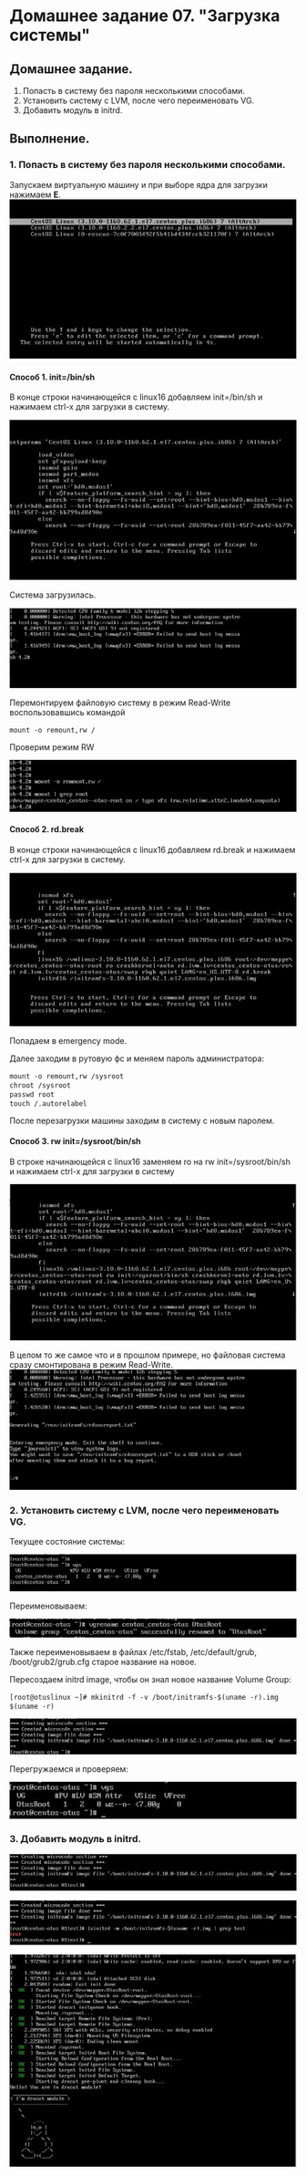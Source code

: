 # Домашнее задание 07. "Загрузка системы"

## Домашнее задание.

1. Попасть в систему без пароля несколькими способами.
2. Установить систему с LVM, после чего переименовать VG.
3. Добавить модуль в initrd.

## Выполнение.

### 1. Попасть в систему без пароля несколькими способами.

Запускаем виртуальную машину и при выборе ядра для загрузки нажимаем **Е**.
![](1-0.JPG)

#### Способ 1. init=/bin/sh
В конце строки начинающейся с linux16 добавляем init=/bin/sh и нажимаем сtrl-x для загрузки в систему.

![](1-1.JPG)

Система загрузилась.

![](1-2.JPG)

Перемонтируем файловую систему в режим Read-Write воспользовавшись командой 
```
mount -o remount,rw /
```
Проверим режим RW 

![](1-3.JPG)

#### Способ 2. rd.break
В конце строки начинающейся с linux16 добавляем rd.break и нажимаем сtrl-x для загрузки в систему.

![](1-4.JPG)

Попадаем в emergency mode.

Далее заходим в рутовую фс и меняем пароль администратора:
```
mount -o remount,rw /sysroot
chroot /sysroot
passwd root
touch /.autorelabel
```

После перезагрузки машины заходим в систему с новым паролем.

#### Способ 3. rw init=/sysroot/bin/sh
В строке начинающейся с linux16 заменяем ro на rw init=/sysroot/bin/sh и нажимаем сtrl-x для загрузки в систему

![](1-5.JPG)

В целом то же самое что и в прошлом примере, но файловая система сразу смонтирована в режим Read-Write.
![](1-6.JPG)

### 2. Установить систему с LVM, после чего переименовать VG.
Текущее состояние системы:

![](2-1.JPG)

Переименовываем:

![](2-2.JPG)

Также переименовываем в файлах /etc/fstab, /etc/default/grub, /boot/grub2/grub.cfg старое название на новое.

Пересоздаем initrd image, чтобы он знал новое название Volume Group:
```
[root@otuslinux ~]# mkinitrd -f -v /boot/initramfs-$(uname -r).img $(uname -r)
```

![](2-3.JPG)

Перегружаемся и проверяем:

![](2-4.JPG)

### 3. Добавить модуль в initrd.

![](3-1.JPG)

![](3-2.JPG)

![](3-3.JPG)
